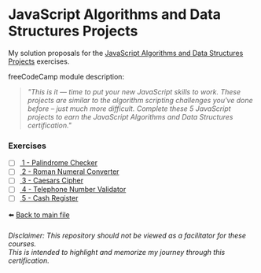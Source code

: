 # JavaScript Algorithms and Data Structures Projects

My solution proposals for
the [JavaScript Algorithms and Data Structures Projects](https://www.freecodecamp.org/learn/javascript-algorithms-and-data-structures/#javascript-algorithms-and-data-structures-projects)
exercises.

freeCodeCamp module description:
> *"This is it — time to put your new JavaScript skills to work. These projects are similar to the algorithm scripting challenges you've done before – just much more difficult. Complete these 5 JavaScript projects to earn the JavaScript Algorithms and Data Structures certification."*

### Exercises

- [ ] [ 1 - Palindrome Checker]()
- [ ] [ 2 - Roman Numeral Converter]()
- [ ] [ 3 - Caesars Cipher]()
- [ ] [ 4 - Telephone Number Validator]()
- [ ] [ 5 - Cash Register]()

⬅️ [Back to main file](../README.md)

###### Disclaimer: This repository should not be viewed as a facilitator for these courses. <br> This is intended to highlight and memorize my journey through this certification.
